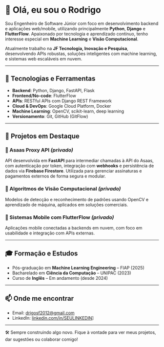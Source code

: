 # 👋 Olá, eu sou o Rodrigo

Sou Engenheiro de Software Júnior com foco em desenvolvimento backend e aplicações web/mobile, utilizando principalmente **Python**, **Django** e **FlutterFlow**. Apaixonado por tecnologia e aprendizado contínuo, tenho interesse especial em **Machine Learning** e **Visão Computacional**.

Atualmente trabalho na **JF Tecnologia, Inovação e Pesquisa**, desenvolvendo APIs robustas, soluções inteligentes com machine learning, e sistemas web escaláveis em nuvem.

---

## 🧰 Tecnologias e Ferramentas

- **Backend**: Python, Django, FastAPI, Flask  
- **Frontend/No-code**: FlutterFlow  
- **APIs**: RESTful APIs com Django REST Framework  
- **Cloud & DevOps**: Google Cloud Platform, Docker  
- **Machine Learning**: OpenCV, scikit-learn, deep learning  
- **Versionamento**: Git, GitHub (GitFlow)

---

## 📌 Projetos em Destaque

### 🔐 Asaas Proxy API *(privado)*
API desenvolvida em **FastAPI** para intermediar chamadas à API do Asaas, com autenticação por token, integração com **webhooks** e persistência de dados via **Firebase Firestore**. Utilizada para gerenciar assinaturas e pagamentos externos de forma segura e modular.

### 🤖 Algoritmos de Visão Computacional *(privado)*
Modelos de detecção e reconhecimento de padrões usando OpenCV e aprendizado de máquina, aplicados em soluções comerciais.

### 📱 Sistemas Mobile com FlutterFlow *(privado)*
Aplicações mobile conectadas a backends em nuvem, com foco em usabilidade e integração com APIs externas.

---

## 🎓 Formação e Estudos

- Pós-graduação em **Machine Learning Engineering** – FIAP (2025)  
- Bacharelado em **Ciência da Computação** – UNIPAC (2023)  
- Curso de **Inglês** – Em andamento (desde 2024)

---

## 📫 Onde me encontrar

- Email: drigosf2012@gmail.com  
- LinkedIn: [linkedin.com/in/SEULINKEDIN](https://www.linkedin.com/in/rodrigo-de-souza-francisco/)]
---

🛠 Sempre construindo algo novo. Fique à vontade para ver meus projetos, dar sugestões ou colaborar comigo!
